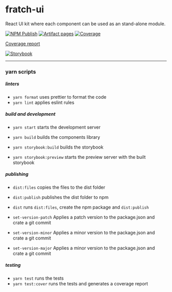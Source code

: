# fratch-ui

React UI kit where each component can be used as an stand-alone module.

[![NPM Publish](https://github.com/JorgeRojo/fratch-ui/actions/workflows/npm-publish.yml/badge.svg)](https://github.com/JorgeRojo/fratch-ui/actions/workflows/npm-publish.yml) [![Artifact pages](https://github.com/JorgeRojo/fratch-ui/actions/workflows/artifact-pages.yml/badge.svg)](https://github.com/JorgeRojo/fratch-ui/actions/workflows/artifact-pages.yml) [![Coverage](https://github.com/JorgeRojo/fratch-ui/actions/workflows/coverage.yml/badge.svg)](https://github.com/JorgeRojo/fratch-ui/actions/workflows/coverage.yml)

[Coverage report](https://jorgerojo.github.io/fratch-ui/coverage/)

[![Storybook](https://img.shields.io/badge/-Storybook-FF4785?style=for-the-badge&logo=storybook&logoColor=white)](https://jorgerojo.github.io/fratch-ui/storybook/)

---

### yarn scripts

##### linters

- `yarn format` uses prettier to format the code
- `yarn lint` applies eslint rules

##### build and development

- `yarn start`
  starts the development server

- `yarn build`
  builds the components library

- `yarn storybook:build`
  builds the storybook

- `yarn storybook:preview`
  starts the preview server with the built storybook

##### publishing

- `dist:files`
  copies the files to the dist folder

- `dist:publish`
  publishes the dist folder to npm

- `dist`
  runs `dist:files`, create the npm package and `dist:publish`

- `set-version-patch`
  Applies a patch version to the package.json and crate a git commit

- `set-version-minor`
  Applies a minor version to the package.json and crate a git commit

- `set-version-major`
  Applies a minor version to the package.json and crate a git commit

##### testing

- `yarn test`
  runs the tests
- `yarn test:cover`
  runs the tests and generates a coverage report
